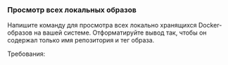
### Просмотр всех локальных образов

Напишите команду для просмотра всех локально хранящихся Docker-образов на вашей системе. Отформатируйте вывод так, чтобы он содержал только имя репозитория и тег образа.

Требования:
